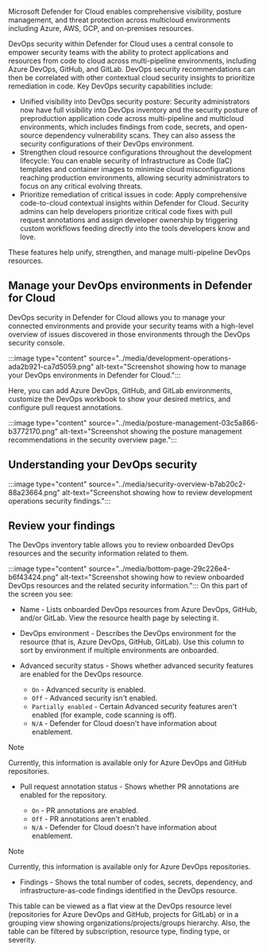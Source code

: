 Microsoft Defender for Cloud enables comprehensive visibility, posture management, and threat protection across multicloud environments including Azure, AWS, GCP, and on-premises resources.

DevOps security within Defender for Cloud uses a central console to empower security teams with the ability to protect applications and resources from code to cloud across multi-pipeline environments, including Azure DevOps, GitHub, and GitLab. DevOps security recommendations can then be correlated with other contextual cloud security insights to prioritize remediation in code. Key DevOps security capabilities include:

 -  Unified visibility into DevOps security posture: Security administrators now have full visibility into DevOps inventory and the security posture of preproduction application code across multi-pipeline and multicloud environments, which includes findings from code, secrets, and open-source dependency vulnerability scans. They can also assess the security configurations of their DevOps environment.
 -  Strengthen cloud resource configurations throughout the development lifecycle: You can enable security of Infrastructure as Code (IaC) templates and container images to minimize cloud misconfigurations reaching production environments, allowing security administrators to focus on any critical evolving threats.
 -  Prioritize remediation of critical issues in code: Apply comprehensive code-to-cloud contextual insights within Defender for Cloud. Security admins can help developers prioritize critical code fixes with pull request annotations and assign developer ownership by triggering custom workflows feeding directly into the tools developers know and love.

These features help unify, strengthen, and manage multi-pipeline DevOps resources.

## Manage your DevOps environments in Defender for Cloud

DevOps security in Defender for Cloud allows you to manage your connected environments and provide your security teams with a high-level overview of issues discovered in those environments through the DevOps security console.

:::image type="content" source="../media/development-operations-ada2b921-ca7d5059.png" alt-text="Screenshot showing how to manage your DevOps environments in Defender for Cloud.":::


Here, you can add Azure DevOps, GitHub, and GitLab environments, customize the DevOps workbook to show your desired metrics, and configure pull request annotations.

:::image type="content" source="../media/posture-management-03c5a866-b3772170.png" alt-text="Screenshot showing the posture management recommendations in the security overview page.":::


## Understanding your DevOps security

:::image type="content" source="../media/security-overview-b7ab20c2-88a23664.png" alt-text="Screenshot showing how to review development operations security findings.":::


## Review your findings

The DevOps inventory table allows you to review onboarded DevOps resources and the security information related to them.

:::image type="content" source="../media/bottom-page-29c226e4-b6f43424.png" alt-text="Screenshot showing how to review onboarded DevOps resources and the related security information.":::
 On this part of the screen you see:

 -  Name - Lists onboarded DevOps resources from Azure DevOps, GitHub, and/or GitLab. View the resource health page by selecting it.
 -  DevOps environment - Describes the DevOps environment for the resource (that is, Azure DevOps, GitHub, GitLab). Use this column to sort by environment if multiple environments are onboarded.
 -  Advanced security status - Shows whether advanced security features are enabled for the DevOps resource.
    
    
     -  `On` \- Advanced security is enabled.
     -  `Off` \- Advanced security isn't enabled.
     -  `Partially enabled` \- Certain Advanced security features aren't enabled (for example, code scanning is off).
     -  `N/A` \- Defender for Cloud doesn't have information about enablement.

> [!NOTE]
> Currently, this information is available only for Azure DevOps and GitHub repositories.

 -  Pull request annotation status - Shows whether PR annotations are enabled for the repository.
    
    
     -  `On` \- PR annotations are enabled.<br>
     -  `Off` \- PR annotations aren't enabled.<br>
     -  `N/A` \- Defender for Cloud doesn't have information about enablement.<br>

> [!NOTE]
> Currently, this information is available only for Azure DevOps repositories.

 -  Findings - Shows the total number of codes, secrets, dependency, and infrastructure-as-code findings identified in the DevOps resource.

This table can be viewed as a flat view at the DevOps resource level (repositories for Azure DevOps and GitHub, projects for GitLab) or in a grouping view showing organizations/projects/groups hierarchy. Also, the table can be filtered by subscription, resource type, finding type, or severity.
